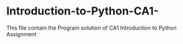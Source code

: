 # Introduction-to-Python-CA1-
This file contain the Program solution of CA1 Introduction to Python Assignment 
